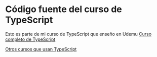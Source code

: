# Código fuente del curso de TypeScript

Esto es parte de mi curso de TypeScript que enseño en Udemu
[Curso completo de TypeScript](https://fernando-herrera.com/#/search/tu%20completa%20gu%C3%ADa)


[Otros cursos que usan TypeScript](https://fernando-herrera.com/#/search/typescript)